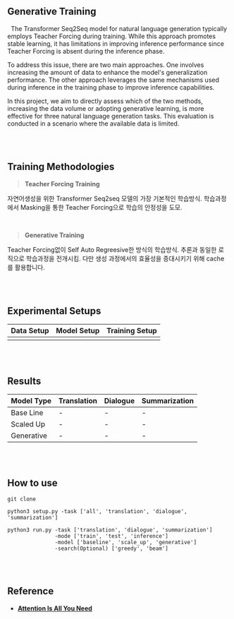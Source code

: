 ## Generative Training
&nbsp; The Transformer Seq2Seq model for natural language generation typically employs Teacher Forcing during training. 
While this approach promotes stable learning, it has limitations in improving inference performance since Teacher Forcing is absent during the inference phase.

To address this issue, there are two main approaches. 
One involves increasing the amount of data to enhance the model's generalization performance. 
The other approach leverages the same mechanisms used during inference in the training phase to improve inference capabilities.

In this project, we aim to directly assess which of the two methods, increasing the data volume or adopting generative learning, is more effective for three natural language generation tasks. 
This evaluation is conducted in a scenario where the available data is limited.


<br><br> 

## Training Methodologies

> **Teacher Forcing Training**

자연어생성을 위한 Transformer Seq2seq 모델의 가장 기본적인 학습방식.
학습과정에서 Masking을 통한 Teacher Forcing으로 학습의 안정성을 도모.

<br> 

> **Generative Training**

Teacher Forcing없이 Self Auto Regreesive한 방식의 학습방식.
추론과 동일한 로직으로 학습과정을 전개시킴.
다만 생성 과정에서의 효율성을 증대시키기 위해 cache를 활용합니다.


<br><br> 

## Experimental Setups

| Data Setup | Model Setup | Training Setup |
|---|---|---|
||||

<br><br> 

## Results

| Model Type | Translation | Dialogue | Summarization |
|---|---|---|---|
| Base Line  | - | - | - |
| Scaled Up  | - | - | - |
| Generative | - | - | - |

<br><br> 

## How to use
```
git clone
```

```
python3 setup.py -task ['all', 'translation', 'dialogue', 'summarization']
```

```
python3 run.py -task ['translation', 'dialogue', 'summarization']
               -mode ['train', 'test', 'inference']
               -model ['baseline', 'scale_up', 'generative']
               -search(Optional) ['greedy', 'beam']
```

<br><br> 

## Reference
* [**Attention Is All You Need**]()

<br> 

